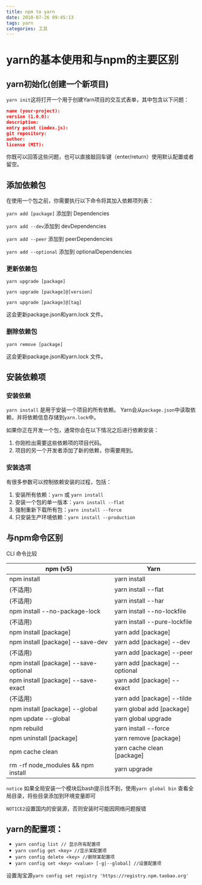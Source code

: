 ```yaml
---
title: npm to yarn
date: 2018-07-26 09:45:13
tags: yarn
categories: 工具
---
```

# yarn的基本使用和与npm的主要区别

## yarn初始化(创建一个新项目)

`yarn init`这将打开一个用于创建Yarn项目的交互式表单，其中包含以下问题：

```json
name (your-project):
version (1.0.0):
description:
entry point (index.js):
git repository:
author:
license (MIT):
```

你既可以回答这些问题，也可以直接敲回车键（enter/return）使用默认配置或者留空。

## 添加依赖包

在使用一个包之前，你需要执行以下命令将其加入依赖项列表：

`yarn add [package]` 添加到 Dependencies

`yarn add --dev`添加到 devDependencies

`yarn add --peer` 添加到 peerDependencies

`yarn add --optional` 添加到 optionalDependencies

### 更新依赖包

`yarn upgrade [package]`

`yarn upgrade [package]@[version]`

`yarn upgrade [package]@[tag]`

这会更新package.json和yarn.lock 文件。

### 删除依赖包

`yarn remove [package]`

这会更新package.json和yarn.lock 文件。

## 安装依赖项

### 安装依赖

`yarn install` 是用于安装一个项目的所有依赖。 Yarn会从`package.json`中读取依赖，并将依赖信息存储到`yarn.lock`中。

如果你正在开发一个包，通常你会在以下情况之后进行依赖安装：

1. 你刚检出需要这些依赖项的项目代码。
2. 项目的另一个开发者添加了新的依赖，你需要用到。

### 安装选项

有很多参数可以控制依赖安装的过程，包括：

1. 安装所有依赖：`yarn` 或 `yarn install`
2. 安装一个包的单一版本：`yarn install --flat`
3. 强制重新下载所有包：`yarn install --force`
4. 只安装生产环境依赖：`yarn install --production`

## 与npm命令区别

CLI 命令比较

|npm (v5) |Yarn|
|  ------ | ------ |
|npm install  |   yarn install|
|(不适用)      |  yarn install --flat|
|(不适用)        |  yarn install --har
|npm install --no-package-lock   |yarn install --no-lockfile
|(不适用)           |yarn install --pure-lockfile
|npm install [package]            |  yarn add [package]
|npm install [package] --save-dev  | yarn add [package] --dev
|(不适用)                          |   yarn add [package] --peer
|npm install [package] --save-optional |yarn add [package] --optional
|npm install [package] --save-exact|yarn add [package] --exact
|(不适用)| yarn add [package] --tilde
|npm install [package] --global| yarn global add [package]
|npm update --global            |      yarn global upgrade
|npm rebuild | yarn install --force
|npm uninstall [package] | yarn remove [package]
|npm cache clean | yarn cache clean [package]
|rm -rf node_modules && npm install | yarn upgrade

`notice` 如果全局安装一个模块后bash提示找不到，使用`yarn global bin`
查看全局目录，将些目录添加到环境变量即可

`NOTICE2`设置国内的安装源，否则安装时可能因网络问题报错

## yarn的配置项： 

* `yarn config list // 显示所有配置项`
* `yarn config get <key> //显示某配置项`
* `yarn config delete <key> //删除某配置项`
* `yarn config set <key> <value> [-g|--global] //设置配置项`

设置淘宝源`yarn config set registry 'https://registry.npm.taobao.org'`
